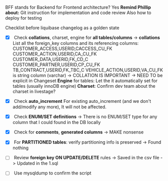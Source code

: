 BFF stands for Backend for Frontend architecture? Yes
**Remind Phillip about:**
Git instruction for implementation and code review
Also how to deploy for testing

Checklist before liquibase changelog as a golden state
- [x]  Check **collations**, charset, engine for **all tables/columns** ->
**collations**
List all the foreign_key columns and its referencing columns:
CUSTOMER_ACCESS,USERID,CACCESS_CU_FK
CUSTOMER_ACTION,USERID,CA_CU_FK
CUSTOMER_DATA,USERID,FK_CD_C
CUSTOMER_PARTNER,USERID,CP_CU_FK
TB_CONTRACT,USERID,FK_TBC_C
VEHICLE_ACTION,USERID,VA_CU_FK
is string column (varchar) -> COLLATION IS IMPORTANT -> NEED TO be explicit in Changeset
**Engine** for tables: Let the it automatically set for tables (usually innoDB engine)
**Charset**: Confirm dev team about the charset in livestage?
- [x]  Check **auto_increment**
For existing auto_increment (and we don't add/modify any more), It will not be affected.
- [x]  Check **ENUM/SET definitions**
-> There is no ENUM/SET type for any column that I could found in the DB locally
- [x]  Check for **comments**, **generated columns**
-> MAKE nonsense
- [x]  For **PARTITIONED tables**: verify partitioning info is preserved
-> Found nothing
- [ ]  Review **foreign key ON UPDATE/DELETE** rules
-> Saved in the csv file -> Updated in the 1.sql
- [ ]  Use mysqldump to confirm the script

